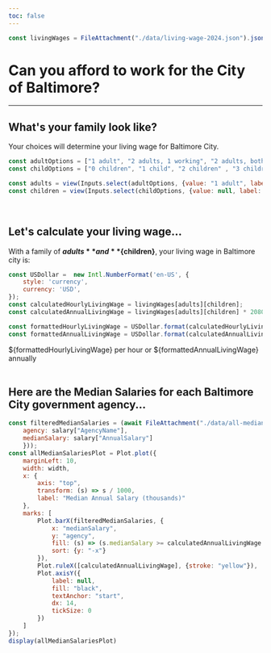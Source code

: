 ```yaml
---
toc: false
---
```


```js
const livingWages = FileAttachment("./data/living-wage-2024.json").json();
```

# Can you afford to work for the City of Baltimore?

---

## What's your family look like?

Your choices will determine your living wage for Baltimore City.

```js
const adultOptions = ["1 adult", "2 adults, 1 working", "2 adults, both working"];
const childOptions = ["0 children", "1 child", "2 children" , "3 children"];

const adults = view(Inputs.select(adultOptions, {value: "1 adult", label: "# of Adults"}));
const children = view(Inputs.select(childOptions, {value: null, label: "# of Children"}));
```

<br>

## Let's calculate your living wage...

With a family of **${adults}** and **${children}**, your living wage in Baltimore city is:

```js
const USDollar =  new Intl.NumberFormat('en-US', {
    style: 'currency',
    currency: 'USD',
});
const calculatedHourlyLivingWage = livingWages[adults][children];
const calculatedAnnualLivingWage = livingWages[adults][children] * 2080;

const formattedHourlyLivingWage = USDollar.format(calculatedHourlyLivingWage);
const formattedAnnualLivingWage = USDollar.format(calculatedAnnualLivingWage);
```
<div class="grid grid-cols-2">
    <div class="card">
        <div class="big">${formattedHourlyLivingWage} per hour or ${formattedAnnualLivingWage} annually</div>
    </div>
</div>

<br>

## Here are the Median Salaries for each Baltimore City government agency...

```js
const filteredMedianSalaries = (await FileAttachment("./data/all-median-salaries.csv").csv({typed: true})).map(salary => ({
    agency: salary["AgencyName"],
    medianSalary: salary["AnnualSalary"]
    }));
const allMedianSalariesPlot = Plot.plot({
    marginLeft: 10,
    width: width,
    x: {
        axis: "top",
        transform: (s) => s / 1000,
        label: "Median Annual Salary (thousands)"
    },
    marks: [
        Plot.barX(filteredMedianSalaries, {
            x: "medianSalary",
            y: "agency",
            fill: (s) => (s.medianSalary >= calculatedAnnualLivingWage ? "green" : "red"), 
            sort: {y: "-x"}
        }),
        Plot.ruleX([calculatedAnnualLivingWage], {stroke: "yellow"}),
        Plot.axisY({
            label: null,
            fill: "black", 
            textAnchor: "start",
            dx: 14,
            tickSize: 0
        })
    ]
});
display(allMedianSalariesPlot)
```
